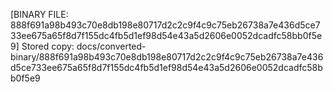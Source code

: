 [BINARY FILE: 888f691a98b493c70e8db198e80717d2c2c9f4c9c75eb26738a7e436d5ce733ee675a65f8d7f155dc4fb5d1ef98d54e43a5d2606e0052dcadfc58bb0f5e9]
Stored copy: docs/converted-binary/888f691a98b493c70e8db198e80717d2c2c9f4c9c75eb26738a7e436d5ce733ee675a65f8d7f155dc4fb5d1ef98d54e43a5d2606e0052dcadfc58bb0f5e9
